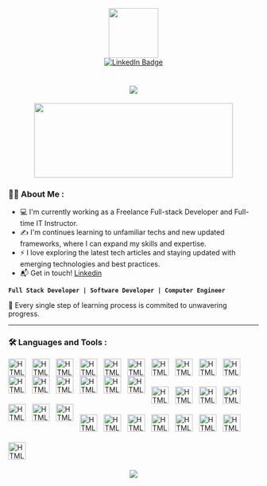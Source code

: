 
<div id="header" align="center">
  <img src="https://media.giphy.com/media/M9gbBd9nbDrOTu1Mqx/giphy.gif" width="100"/>
   <div id="badges">
     <a href="https://www.linkedin.com/in/grian-gajila/">
       <img src="https://img.shields.io/badge/LinkedIn-blue?style=for-the-badge&logo=linkedin&logoColor=white" alt="LinkedIn Badge"/>
     </a>
   </div>
</div>
<h1 style="color: yellow" align="center">
   <img src="https://readme-typing-svg.herokuapp.com/?font=Righteous&size=35&center=true&vCenter=true&width=500&height=70&duration=4000&lines=Hi+There!+👋;+I'm+Grian+Gajila!;" />
</h1>

<div align="center">
  <img src="https://media.giphy.com/media/dWesBcTLavkZuG35MI/giphy.gif" width="400" height="150"/>
</div>

### :man_technologist: About Me :
- 💻 I'm currently working as a Freelance Full-stack Developer and Full-time IT Instructor.
- ✍️ I'm continues learning to unfamiliar techs and new updated frameworks, where I can expand my skills and expertise.
- ⚡ I love exploring the latest tech articles and staying updated with emerging technologies and best practices.
- 📬 Get in touch! <a href="https://www.linkedin.com/in/grian-gajila/">Linkedin</a>
<p>

**`Full Stack Developer | Software Developer | Computer Engineer`**

</p>

🧠 Every single step of learning process is commited to unwavering progress.

---

### :hammer_and_wrench: Languages and Tools :

<img align="left" alt="HTML" width="35px" style="padding-right:10px;" src="https://skillicons.dev/icons?i=html" />
<img align="left" alt="HTML" width="35px" style="padding-right:10px;" src="https://skillicons.dev/icons?i=css" />
<img align="left" alt="HTML" width="35px" style="padding-right:10px;" src="https://skillicons.dev/icons?i=js" />
<img align="left" alt="HTML" width="35px" style="padding-right:10px;" src="https://skillicons.dev/icons?i=ts" />
<img align="left" alt="HTML" width="35px" style="padding-right:10px;" src="https://skillicons.dev/icons?i=tailwind" />
<img align="left" alt="HTML" width="35px" style="padding-right:10px;" src="https://skillicons.dev/icons?i=bootstrap" />
<img align="left" alt="HTML" width="35px" style="padding-right:10px;" src="https://skillicons.dev/icons?i=vite" />
<img align="left" alt="HTML" width="35px" style="padding-right:10px;" src="https://skillicons.dev/icons?i=react" />
<img align="left" alt="HTML" width="35px" style="padding-right:10px;" src="https://skillicons.dev/icons?i=nextjs" />
<img align="left" alt="HTML" width="35px" style="padding-right:10px;" src="https://skillicons.dev/icons?i=svelte" />
<img align="left" alt="HTML" width="35px" style="padding-right:10px;" src="https://skillicons.dev/icons?i=nodejs" />
<img align="left" alt="HTML" width="35px" style="padding-right:10px;" src="https://skillicons.dev/icons?i=python" />
<img align="left" alt="HTML" width="35px" style="padding-right:10px;" src="https://skillicons.dev/icons?i=cs" />
<img align="left" alt="HTML" width="35px" style="padding-right:10px;" src="https://skillicons.dev/icons?i=dotnet" />
<img align="left" alt="HTML" width="35px" style="padding-right:10px;" src="https://skillicons.dev/icons?i=flutter" />
<img align="left" alt="HTML" width="35px" style="padding-right:10px;" src="https://skillicons.dev/icons?i=dart" />


<br/>

#
<img align="left" alt="HTML" width="35px" style="padding-right:10px;" src="https://skillicons.dev/icons?i=git" />
<img align="left" alt="HTML" width="35px" style="padding-right:10px;" src="https://skillicons.dev/icons?i=github" />
<img align="left" alt="HTML" width="35px" style="padding-right:10px;" src="https://skillicons.dev/icons?i=ubuntu" />
<img align="left" alt="HTML" width="35px" style="padding-right:10px;" src="https://skillicons.dev/icons?i=postman" />
<img align="left" alt="HTML" width="35px" style="padding-right:10px;" src="https://skillicons.dev/icons?i=vscode" />
<img align="left" alt="HTML" width="35px" style="padding-right:10px;" src="https://skillicons.dev/icons?i=rider" />
<img align="left" alt="HTML" width="35px" style="padding-right:10px;" src="https://skillicons.dev/icons?i=arduino" />
<br/>

#



<img align="left" alt="HTML" width="35px" style="padding-right:10px;" src="https://skillicons.dev/icons?i=sqlite" />
<img align="left" alt="HTML" width="35px" style="padding-right:10px;" src="https://skillicons.dev/icons?i=mongodb" />
<img align="left" alt="HTML" width="35px" style="padding-right:10px;" src="https://skillicons.dev/icons?i=firebase" />
<img align="left" alt="HTML" width="35px" style="padding-right:10px;" src="https://skillicons.dev/icons?i=opencv" />
<img align="left" alt="HTML" width="35px" style="padding-right:10px;" src="https://skillicons.dev/icons?i=npm" />
<img align="left" alt="HTML" width="35px" style="padding-right:10px;" src="https://skillicons.dev/icons?i=powershell" />
<img align="left" alt="HTML" width="35px" style="padding-right:10px;" src="https://skillicons.dev/icons?i=vercel" />

<br/>

#
<img align="left" alt="HTML" width="35px" style="padding-right:10px;" src="https://skillicons.dev/icons?i=figma" />

<br/>

#

<div>
 
</div>

<h3 align="center">
   <img src="https://readme-typing-svg.herokuapp.com/?font=Righteous&size=35&center=true&vCenter=true&width=500&height=70&duration=4000&lines=Alright!+✌️;+Thankyou+for+visiting!;" />
</h3>
